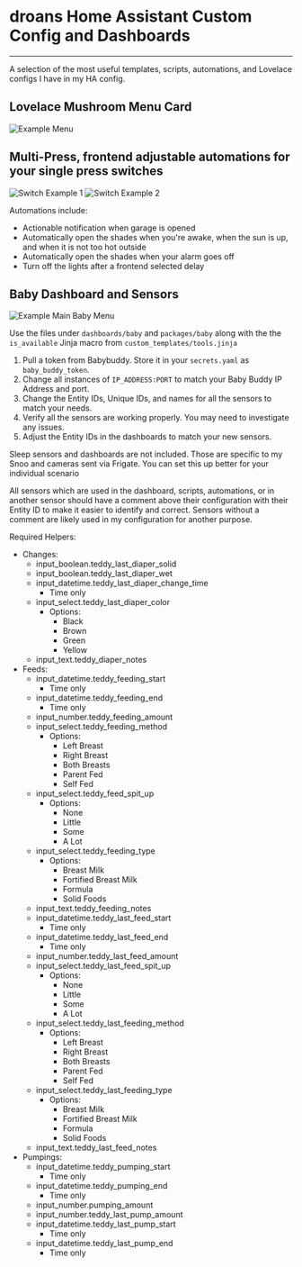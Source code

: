 # droans Home Assistant Custom Config and Dashboards
---

A selection of the most useful templates, scripts, automations, and Lovelace configs I have in my HA config.

## Lovelace Mushroom Menu Card

![Example Menu](/images/menu.png)

## Multi-Press, frontend adjustable automations for your single press switches

![Switch Example 1](/images/switch_1.png)
![Switch Example 2](/images/switch_2.png)


Automations include:
* Actionable notification when garage is opened
* Automatically open the shades when you're awake, when the sun is up, and when it is not too hot outside
* Automatically open the shades when your alarm goes off
* Turn off the lights after a frontend selected delay

## Baby Dashboard and Sensors
![Example Main Baby Menu](/images/main.png)

Use the files under `dashboards/baby` and `packages/baby` along with the the `is_available` Jinja macro from `custom_templates/tools.jinja`

1. Pull a token from Babybuddy. Store it in your `secrets.yaml` as `baby_buddy_token`.
2. Change all instances of `IP_ADDRESS:PORT` to match your Baby Buddy IP Address and port.
3. Change the Entity IDs, Unique IDs, and names for all the sensors to match your needs.
4. Verify all the sensors are working properly. You may need to investigate any issues.
5. Adjust the Entity IDs in the dashboards to match your new sensors.

Sleep sensors and dashboards are not included. Those are specific to my Snoo and cameras sent via Frigate. You can set this up better for your individual scenario

All sensors which are used in the dashboard, scripts, automations, or in another sensor should have a comment above their configuration with their Entity ID to make it easier to identify and correct. Sensors without a comment are likely used in my configuration for another purpose.

Required Helpers:
* Changes:
  * input_boolean.teddy_last_diaper_solid
  * input_boolean.teddy_last_diaper_wet
  * input_datetime.teddy_last_diaper_change_time
    * Time only
  * input_select.teddy_last_diaper_color
    * Options:
      - Black
      - Brown
      - Green
      - Yellow
  * input_text.teddy_diaper_notes
* Feeds:
  * input_datetime.teddy_feeding_start
    * Time only
  * input_datetime.teddy_feeding_end
    * Time only
  * input_number.teddy_feeding_amount
  * input_select.teddy_feeding_method
    * Options:
      - Left Breast
      - Right Breast
      - Both Breasts
      - Parent Fed
      - Self Fed
  * input_select.teddy_feed_spit_up
     * Options:
       - None
       - Little
       - Some
       - A Lot
  * input_select.teddy_feeding_type
    * Options:
      - Breast Milk
      - Fortified Breast Milk
      - Formula
      - Solid Foods
  * input_text.teddy_feeding_notes
  * input_datetime.teddy_last_feed_start
    * Time only
  * input_datetime.teddy_last_feed_end
    * Time only
  * input_number.teddy_last_feed_amount
  * input_select.teddy_last_feed_spit_up
     * Options:
       - None
       - Little
       - Some
       - A Lot
  * input_select.teddy_last_feeding_method
    * Options:
      - Left Breast
      - Right Breast
      - Both Breasts
      - Parent Fed
      - Self Fed
  * input_select.teddy_last_feeding_type
    * Options:
      - Breast Milk
      - Fortified Breast Milk
      - Formula
      - Solid Foods
  * input_text.teddy_last_feed_notes
* Pumpings:
  * input_datetime.teddy_pumping_start
    * Time only
  * input_datetime.teddy_pumping_end
    * Time only
  * input_number.pumping_amount
  * input_number.teddy_last_pump_amount
  * input_datetime.teddy_last_pump_start
    * Time only
  * input_datetime.teddy_last_pump_end
    * Time only